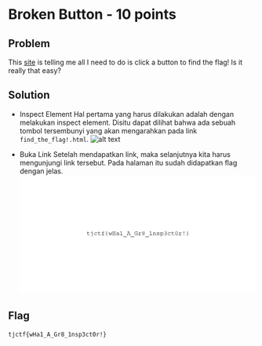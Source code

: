 # Broken Button - 10 points

## Problem
This [site](https://broken_button.tjctf.org) is telling me all I need to do is click a button to find the flag! Is it really that easy?

## Solution
- Inspect Element
  Hal pertama yang harus dilakukan adalah dengan melakukan inspect element. Disitu dapat dilihat bahwa ada sebuah tombol tersembunyi yang akan mengarahkan pada link ```find_the_flag!.html```.
![alt text](https://github.com/fikrihaykal/WriteUp_TJCTF2020_05311840000006_FikriHaykal/blob/master/src/BrokenBrokenButton1.png?raw=true)
  
- Buka Link
  Setelah mendapatkan link, maka selanjutnya kita harus mengunjungi link tersebut. Pada halaman itu sudah didapatkan flag dengan jelas.
![alt text](https://github.com/fikrihaykal/WriteUp_TJCTF2020_05311840000006_FikriHaykal/blob/master/src/BrokenButton2.png?raw=true)
  
## Flag
```
tjctf{wHa1_A_Gr8_1nsp3ct0r!}
```
